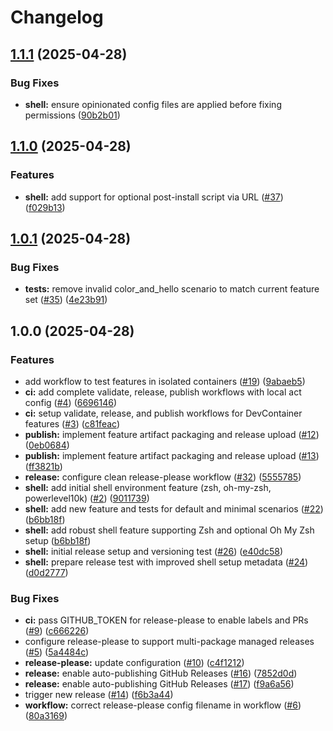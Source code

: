 # Changelog

## [1.1.1](https://github.com/jonmatum/devcontainer-features/compare/v1.1.0...v1.1.1) (2025-04-28)


### Bug Fixes

* **shell:** ensure opinionated config files are applied before fixing permissions ([90b2b01](https://github.com/jonmatum/devcontainer-features/commit/90b2b01bfdda6fff43d2bea3925d596ff965e988))

## [1.1.0](https://github.com/jonmatum/devcontainer-features/compare/v1.0.1...v1.1.0) (2025-04-28)


### Features

* **shell:** add support for optional post-install script via URL ([#37](https://github.com/jonmatum/devcontainer-features/issues/37)) ([f029b13](https://github.com/jonmatum/devcontainer-features/commit/f029b13735b9578b344b529a3ae29052438ae688))

## [1.0.1](https://github.com/jonmatum/devcontainer-features/compare/v1.0.0...v1.0.1) (2025-04-28)


### Bug Fixes

* **tests:** remove invalid color_and_hello scenario to match current feature set ([#35](https://github.com/jonmatum/devcontainer-features/issues/35)) ([4e23b91](https://github.com/jonmatum/devcontainer-features/commit/4e23b91f756a6c2686d4c4d2e1f3220ae66a7540))

## 1.0.0 (2025-04-28)


### Features

* add workflow to test features in isolated containers ([#19](https://github.com/jonmatum/devcontainer-features/issues/19)) ([9abaeb5](https://github.com/jonmatum/devcontainer-features/commit/9abaeb5beb20ca54965aa41fa4553ab0b2900ec3))
* **ci:** add complete validate, release, publish workflows with local act config ([#4](https://github.com/jonmatum/devcontainer-features/issues/4)) ([6696146](https://github.com/jonmatum/devcontainer-features/commit/6696146ba58fa39f4bfe187c36243c49700b9bd4))
* **ci:** setup validate, release, and publish workflows for DevContainer features ([#3](https://github.com/jonmatum/devcontainer-features/issues/3)) ([c81feac](https://github.com/jonmatum/devcontainer-features/commit/c81feac96e65b7bd816539be03508752628cbb31))
* **publish:** implement feature artifact packaging and release upload ([#12](https://github.com/jonmatum/devcontainer-features/issues/12)) ([0eb0684](https://github.com/jonmatum/devcontainer-features/commit/0eb06843e556327f2767cf8e16be07121fe6ef9c))
* **publish:** implement feature artifact packaging and release upload ([#13](https://github.com/jonmatum/devcontainer-features/issues/13)) ([ff3821b](https://github.com/jonmatum/devcontainer-features/commit/ff3821b66c0cb4ffb2e041cbe2a100fa7c71c57d))
* **release:** configure clean release-please workflow ([#32](https://github.com/jonmatum/devcontainer-features/issues/32)) ([5555785](https://github.com/jonmatum/devcontainer-features/commit/5555785d7861d54c90f3a13e67067a8e0a58f281))
* **shell:** add initial shell environment feature (zsh, oh-my-zsh, powerlevel10k) ([#2](https://github.com/jonmatum/devcontainer-features/issues/2)) ([9011739](https://github.com/jonmatum/devcontainer-features/commit/9011739e40609e488d415ddbe5d72219e6002696))
* **shell:** add new feature and tests for default and minimal scenarios ([#22](https://github.com/jonmatum/devcontainer-features/issues/22)) ([b6bb18f](https://github.com/jonmatum/devcontainer-features/commit/b6bb18f8bec8bf46e1a950182eb9671196330f52))
* **shell:** add robust shell feature supporting Zsh and optional Oh My Zsh setup ([b6bb18f](https://github.com/jonmatum/devcontainer-features/commit/b6bb18f8bec8bf46e1a950182eb9671196330f52))
* **shell:** initial release setup and versioning test ([#26](https://github.com/jonmatum/devcontainer-features/issues/26)) ([e40dc58](https://github.com/jonmatum/devcontainer-features/commit/e40dc580ef643f1f2a467fd4eb571e6dbaf96de9))
* **shell:** prepare release test with improved shell setup metadata ([#24](https://github.com/jonmatum/devcontainer-features/issues/24)) ([d0d2777](https://github.com/jonmatum/devcontainer-features/commit/d0d27771aaa15aaf6d1f9482ffee69c489d74276))


### Bug Fixes

* **ci:** pass GITHUB_TOKEN for release-please to enable labels and PRs ([#9](https://github.com/jonmatum/devcontainer-features/issues/9)) ([c666226](https://github.com/jonmatum/devcontainer-features/commit/c6662261b4cac38d54855b01a189c3f3f7de81cb))
* configure release-please to support multi-package managed releases ([#5](https://github.com/jonmatum/devcontainer-features/issues/5)) ([5a4484c](https://github.com/jonmatum/devcontainer-features/commit/5a4484c6591c25efdd2d702a5fb342795d9a4092))
* **release-please:** update configuration ([#10](https://github.com/jonmatum/devcontainer-features/issues/10)) ([c4f1212](https://github.com/jonmatum/devcontainer-features/commit/c4f12127eda959cb65dda415d34dda79b6445379))
* **release:** enable auto-publishing GitHub Releases ([#16](https://github.com/jonmatum/devcontainer-features/issues/16)) ([7852d0d](https://github.com/jonmatum/devcontainer-features/commit/7852d0da0c71a7f68ff74c9ca0c21573381b6517))
* **release:** enable auto-publishing GitHub Releases ([#17](https://github.com/jonmatum/devcontainer-features/issues/17)) ([f9a6a56](https://github.com/jonmatum/devcontainer-features/commit/f9a6a566cdf5279cb3c5797ecd43fd9359e9bceb))
* trigger new release ([#14](https://github.com/jonmatum/devcontainer-features/issues/14)) ([f6b3a44](https://github.com/jonmatum/devcontainer-features/commit/f6b3a4409b622533504c869fdd6d6b03544fe364))
* **workflow:** correct release-please config filename in workflow ([#6](https://github.com/jonmatum/devcontainer-features/issues/6)) ([80a3169](https://github.com/jonmatum/devcontainer-features/commit/80a3169adc983162cf550e98d675ec04da6843cb))
